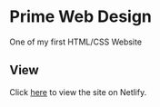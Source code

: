 # Prime Web Design 

One of my first HTML/CSS Website

## View

Click [here](https://clever-mccarthy-7ef7b6.netlify.app/) to view the site on Netlify.
